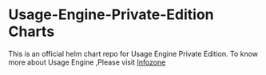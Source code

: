 # Usage-Engine-Private-Edition Charts

This is an official helm chart repo for Usage Engine Private Edition. To know more about Usage Engine ,Please visit [Infozone](https://infozone.digitalroute.com/)
